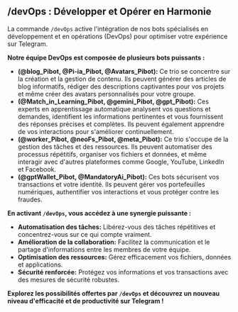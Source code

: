 ## /devOps : Développer et Opérer en Harmonie

La commande `/devOps` active l'intégration de nos bots spécialisés en développement et en opérations (DevOps) pour optimiser votre expérience sur Telegram. 

**Notre équipe DevOps est composée de plusieurs bots puissants :**

* **(@blog_Pibot, @Pi-ia_Pibot, @Avatars_Pibot):**  Ce trio se concentre sur la création et la gestion de contenu. Ils peuvent générer des articles de blog informatifs, rédiger des descriptions captivantes pour vos projets et même créer des avatars personnalisés pour votre groupe.
* **(@Match_in_Learning_Pibot, @gemini_Pibot, @gpt_Pibot):** Ces experts en apprentissage automatique analysent vos questions et demandes, identifient les informations pertinentes et vous fournissent des réponses précises et complètes. Ils peuvent également apprendre de vos interactions pour s'améliorer continuellement.
* **(@worker_Pibot, @neoFs_Pibot, @meta_Pibot):** Ce trio s'occupe de la gestion des tâches et des ressources. Ils peuvent automatiser des processus répétitifs, organiser vos fichiers et données, et même interagir avec d'autres plateformes comme Google, YouTube, LinkedIn et Facebook.
* **(@gptWallet_Pibot, @MandatoryAi_Pibot):** Ces bots sécurisent vos transactions et votre identité. Ils peuvent gérer vos portefeuilles numériques, authentifier vos interactions et vous protéger contre les fraudes.

**En activant `/devOps`, vous accédez à une synergie puissante :**

* **Automatisation des tâches:** Libérez-vous des tâches répétitives et concentrez-vous sur ce qui compte vraiment.
* **Amélioration de la collaboration:** Facilitez la communication et le partage d'informations entre les membres de votre équipe.
* **Optimisation des ressources:** Gérez efficacement vos fichiers, données et applications.
* **Sécurité renforcée:** Protégez vos informations et vos transactions avec des mesures de sécurité robustes.

**Explorez les possibilités offertes par `/devOps` et découvrez un nouveau niveau d'efficacité et de productivité sur Telegram !**




